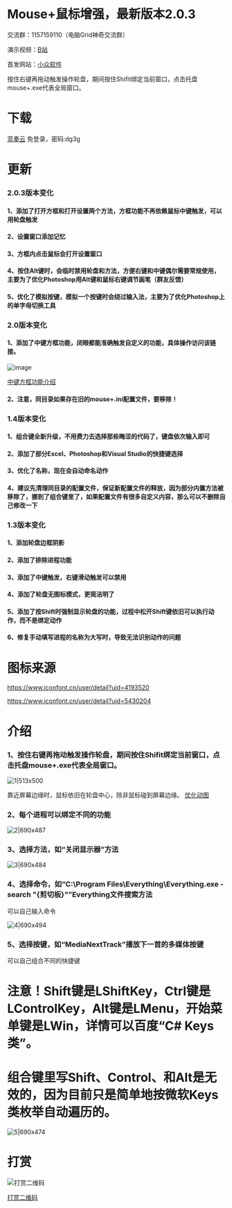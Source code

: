 # Mouse+鼠标增强，最新版本2.0.3

交流群：1157159110（电脑Grid神奇交流群）

演示视频：[B站](https://www.bilibili.com/video/BV1cv411L7xi/)  

首发网站：[小众软件](https://meta.appinn.net/t/topic/23565)

按住右键再拖动触发操作轮盘，期间按住Shifit绑定当前窗口，点击托盘mouse+.exe代表全局窗口。

# 下载

[蓝奏云](https://wwr.lanzoui.com/b02c3ahje)  免登录，密码:dg3g

# 更新

### 2.0.3版本变化
#### 1、添加了打开方框和打开设置两个方法，方框功能不再依赖鼠标中键触发，可以用轮盘触发
#### 2、设置窗口添加记忆
#### 3、方框内点击鼠标会打开设置窗口
#### 4、按住Alt键时，会临时禁用轮盘和方法，方便右键和中键偶尔需要常规使用，主要为了优化Photoshop用Alt键和鼠标右键调节画笔（群友反馈）
#### 5、优化了模拟按键，模拟一个按键时会绕过输入法，主要为了优化Photoshop上的单字母切换工具



### 2.0版本变化
#### 1、添加了中键方框功能，闭眼都能准确触发自定义的功能，具体操作访问该链接。
![image](https://user-images.githubusercontent.com/20183937/120147769-c5985d80-c219-11eb-9ef9-420412919ea0.png)

[中键方框功能介绍](https://meta.appinn.net/t/topic/23804)
#### 2、注意，同目录如果存在旧的mouse+.ini配置文件，要移除！


### 1.4版本变化
#### 1、组合键全新升级，不用费力去选择那些晦涩的代码了，键盘依次输入即可
#### 2、添加了部分Excel、Photoshop和Visual Studio的快捷键选择
#### 3、优化了名称，现在会自动命名动作
#### 4、建议先清理同目录的配置文件，保证新配置文件的释放，因为部分内置方法被移除了，挪到了组合键里了，如果配置文件有很多自定义内容，那么可以不删除自己修改一下

### 1.3版本变化

#### 1、添加轮盘边框阴影
#### 2、添加了排除进程功能
#### 3、添加了中键触发，右键滑动触发可以禁用
#### 4、添加了轮盘无图标模式，更简洁明了
#### 5、添加了按Shift时强制显示轮盘的功能，过程中松开Shift键依旧可以执行动作，而不是绑定动作
#### 6、修复手动填写进程的名称为大写时，导致无法识别动作的问题

# 图标来源

https://www.iconfont.cn/user/detail?uid=4193520

https://www.iconfont.cn/user/detail?uid=5430204


# 介绍

### 1、按住右键再拖动触发操作轮盘，期间按住Shifit绑定当前窗口，点击托盘mouse+.exe代表全局窗口。
![1|513x500](https://meta.appinn.net/uploads/default/original/3X/7/f/7fedcfb8dfce855c67d61f3564e1400e0bbf753f.png)

靠近屏幕边缘时，鼠标依旧在轮盘中心，除非鼠标碰到屏幕边缘。
[优化动图](https://meta.appinn.net/uploads/default/original/3X/f/5/f5e251339c6af355cec78a5cd696a8f82f58690b.gif)

### 2、每个进程可以绑定不同的功能
![2|690x487](https://meta.appinn.net/uploads/default/original/3X/b/a/baac81d6329583e9d186756317370d62cba4b8f5.png)

### 3、选择方法，如“关闭显示器”方法
![3|690x484](https://meta.appinn.net/uploads/default/original/3X/f/1/f1fe2d91243ae0761fc124e715069ab6ec20a59d.jpeg)

### 4、选择命令，如“C:\Program Files\Everything\Everything.exe -search "{剪切板}"”Everything文件搜索方法

可以自己输入命令

![4|690x494](https://meta.appinn.net/uploads/default/original/3X/e/3/e34fc69ed62f4eb414a37fe966d9f069b40388c7.jpeg)

### 5、选择按键，如“MediaNextTrack”播放下一首的多媒体按键

可以自己组合不同的快捷键

# 注意！Shift键是LShiftKey，Ctrl键是LControlKey，Alt键是LMenu，开始菜单键是LWin，详情可以百度“C# Keys类”。

# 组合键里写Shift、Control、和Alt是无效的，因为目前只是简单地按微软Keys类枚举自动遍历的。

![5|690x474](https://meta.appinn.net/uploads/default/original/3X/a/8/a8910426b6cb5ec71a752d85108c69ef94177fb1.jpeg)


# 打赏

![打赏二维码](https://s1.ax1x.com/2020/10/11/0cXcRO.png)

[打赏二维码](https://s1.ax1x.com/2020/10/11/0cXcRO.png)
